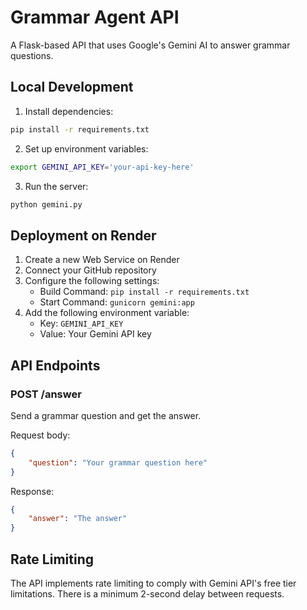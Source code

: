 # Grammar Agent API

A Flask-based API that uses Google's Gemini AI to answer grammar questions.

## Local Development

1. Install dependencies:
```bash
pip install -r requirements.txt
```

2. Set up environment variables:
```bash
export GEMINI_API_KEY='your-api-key-here'
```

3. Run the server:
```bash
python gemini.py
```

## Deployment on Render

1. Create a new Web Service on Render
2. Connect your GitHub repository
3. Configure the following settings:
   - Build Command: `pip install -r requirements.txt`
   - Start Command: `gunicorn gemini:app`
4. Add the following environment variable:
   - Key: `GEMINI_API_KEY`
   - Value: Your Gemini API key

## API Endpoints

### POST /answer
Send a grammar question and get the answer.

Request body:
```json
{
    "question": "Your grammar question here"
}
```

Response:
```json
{
    "answer": "The answer"
}
```

## Rate Limiting

The API implements rate limiting to comply with Gemini API's free tier limitations. There is a minimum 2-second delay between requests. 